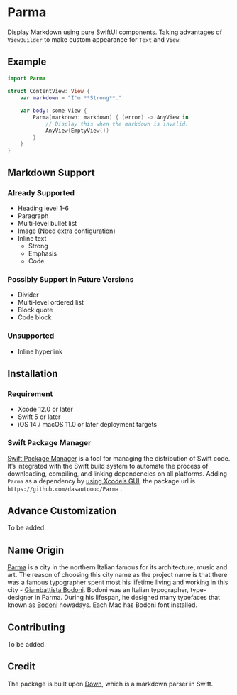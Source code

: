 # Parma
Display Markdown using pure SwiftUI components. Taking advantages of `ViewBuilder` to make custom appearance for `Text` and `View`.
## Example
```swift
import Parma

struct ContentView: View {
    var markdown = "I'm **Strong**."
    
    var body: some View {
        Parma(markdown: markdown) { (error) -> AnyView in
			// Display this when the markdown is invalid.
            AnyView(EmptyView())
        }
    }
}
```
## Markdown Support
### Already Supported
* Heading level 1-6
* Paragraph
*  Multi-level bullet list
* Image (Need extra configuration)
* Inline text
	* Strong
	* Emphasis
	* Code
### Possibly Support in Future Versions
* Divider
* Multi-level ordered list
* Block quote
* Code block
### Unsupported
* Inline hyperlink
## Installation
### Requirement
* Xcode 12.0 or later
* Swift 5 or later
* iOS 14 / macOS 11.0 or later deployment targets
### Swift Package Manager
[Swift Package Manager][1] is a tool for managing the distribution of Swift code. It’s integrated with the Swift build system to automate the process of downloading, compiling, and linking dependencies on all platforms.
Adding `Parma` as a dependency by [using Xcode’s GUI][2], the package url is `https://github.com/dasautoooo/Parma` .
## Advance Customization
To be added.
## Name Origin
[Parma][3] is a city in the northern Italian famous for its architecture, music and art. The reason of choosing this city name as the project name is that there was a famous typographer spent most his lifetime living and working in this city - [Giambattista Bodoni][4].
Bodoni was an Italian typographer, type-designer in Parma. During his lifespan, he designed many typefaces that known as [Bodoni][5] nowadays. Each Mac has Bodoni font installed.
## Contributing
To be added.
## Credit
The package is built upon [Down][6], which is a markdown parser in Swift.

[1]:	https://swift.org/package-manager/
[2]:	https://developer.apple.com/documentation/xcode/adding_package_dependencies_to_your_app
[3]:	https://en.wikipedia.org/wiki/Parma
[4]:	https://en.wikipedia.org/wiki/Giambattista_Bodoni
[5]:	https://en.wikipedia.org/wiki/Bodoni
[6]:	https://github.com/iwasrobbed/Down